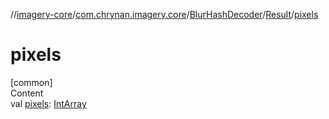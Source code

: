 //[imagery-core](../../../../index.md)/[com.chrynan.imagery.core](../../index.md)/[BlurHashDecoder](../index.md)/[Result](index.md)/[pixels](pixels.md)



# pixels  
[common]  
Content  
val [pixels](pixels.md): [IntArray](https://kotlinlang.org/api/latest/jvm/stdlib/kotlin/-int-array/index.html)  



